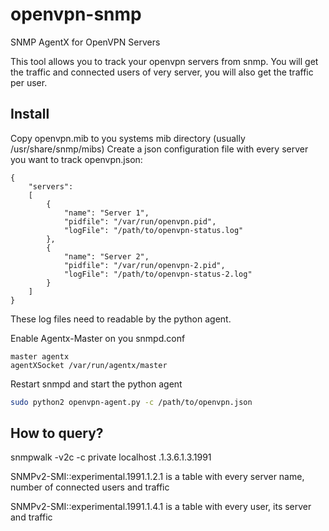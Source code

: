 # openvpn-snmp
SNMP AgentX for OpenVPN Servers

This tool allows you to track your openvpn servers from snmp. You will get the traffic and connected users of very server, you will also get the traffic per user.

## Install
Copy openvpn.mib to you systems mib directory (usually /usr/share/snmp/mibs)
Create a json configuration file with every server you want to track
openvpn.json:
```
{
	"servers": 
	[
		{
			"name": "Server 1",
			"pidfile": "/var/run/openvpn.pid",
			"logFile": "/path/to/openvpn-status.log"
		},
		{
			"name": "Server 2",
			"pidfile": "/var/run/openvpn-2.pid",
			"logFile": "/path/to/openvpn-status-2.log"
		}
	]
}
```
These log files need to readable by the python agent.

Enable Agentx-Master on you snmpd.conf
```
master agentx
agentXSocket /var/run/agentx/master
```
Restart snmpd and start the python agent
```bash
sudo python2 openvpn-agent.py -c /path/to/openvpn.json
```
## How to query?
snmpwalk -v2c -c private localhost .1.3.6.1.3.1991

SNMPv2-SMI::experimental.1991.1.2.1 is a table with every server name, number of connected users and traffic

SNMPv2-SMI::experimental.1991.1.4.1 is a table with every user, its server and traffic